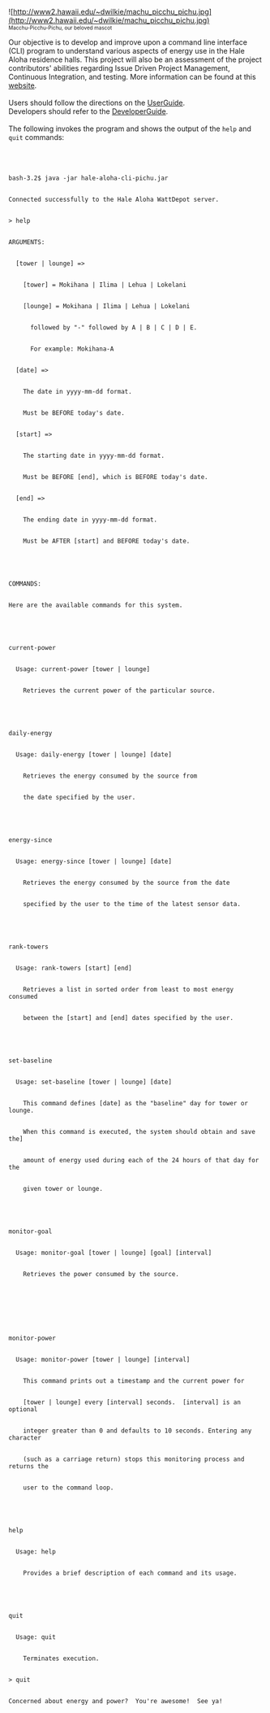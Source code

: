 ![http://www2.hawaii.edu/~dwilkie/machu_picchu_pichu.jpg](http://www2.hawaii.edu/~dwilkie/machu_picchu_pichu.jpg)
<br>
<font size='1'>Macchu-Picchu-Pichu, our beloved mascot</font>

Our objective is to develop and improve upon a command line interface (CLI) program to understand various aspects of energy use in the Hale Aloha residence halls.  This project will also be an assessment of the project contributors' abilities regarding Issue Driven Project Management, Continuous Integration, and testing.  More information can be found at this <a href='https://sites.google.com/site/ics314fall2011/modules/issue-driven-project-management'>website</a>.<br>
<br>
Users should follow the directions on the <a href='http://code.google.com/p/hale-aloha-cli-pichu/wiki/UserGuide'>UserGuide</a>.<br>
Developers should refer to the <a href='http://code.google.com/p/hale-aloha-cli-pichu/wiki/DeveloperGuide'>DeveloperGuide</a>.<br>
<br>
The following invokes the program and shows the output of the <code>help</code> and <code>quit</code> commands:<br>
<br>
<br>
<br>
<pre><code>bash-3.2$ java -jar hale-aloha-cli-pichu.jar<br>
Connected successfully to the Hale Aloha WattDepot server.<br>
&gt; help<br>
ARGUMENTS:<br>
  [tower | lounge] =&gt;<br>
    [tower] = Mokihana | Ilima | Lehua | Lokelani<br>
    [lounge] = Mokihana | Ilima | Lehua | Lokelani<br>
      followed by "-" followed by A | B | C | D | E.<br>
      For example: Mokihana-A<br>
  [date] =&gt;<br>
    The date in yyyy-mm-dd format.<br>
    Must be BEFORE today's date.<br>
  [start] =&gt;<br>
    The starting date in yyyy-mm-dd format.<br>
    Must be BEFORE [end], which is BEFORE today's date.<br>
  [end] =&gt;<br>
    The ending date in yyyy-mm-dd format.<br>
    Must be AFTER [start] and BEFORE today's date.<br>
<br>
COMMANDS:<br>
Here are the available commands for this system.<br>
<br>
current-power<br>
  Usage: current-power [tower | lounge]<br>
    Retrieves the current power of the particular source.<br>
<br>
daily-energy<br>
  Usage: daily-energy [tower | lounge] [date]<br>
    Retrieves the energy consumed by the source from<br>
    the date specified by the user.<br>
<br>
energy-since<br>
  Usage: energy-since [tower | lounge] [date]<br>
    Retrieves the energy consumed by the source from the date<br>
    specified by the user to the time of the latest sensor data.<br>
<br>
rank-towers<br>
  Usage: rank-towers [start] [end]<br>
    Retrieves a list in sorted order from least to most energy consumed<br>
    between the [start] and [end] dates specified by the user.<br>
<br>
set-baseline<br>
  Usage: set-baseline [tower | lounge] [date]<br>
    This command defines [date] as the "baseline" day for tower or lounge.<br>
    When this command is executed, the system should obtain and save the]<br>
    amount of energy used during each of the 24 hours of that day for the<br>
    given tower or lounge.  <br>
<br>
monitor-goal<br>
  Usage: monitor-goal [tower | lounge] [goal] [interval]<br>
    Retrieves the power consumed by the source.<br>
<br>
<br>
monitor-power<br>
  Usage: monitor-power [tower | lounge] [interval]<br>
    This command prints out a timestamp and the current power for<br>
    [tower | lounge] every [interval] seconds.  [interval] is an optional<br>
    integer greater than 0 and defaults to 10 seconds. Entering any character<br>
    (such as a carriage return) stops this monitoring process and returns the<br>
    user to the command loop.<br>
<br>
help<br>
  Usage: help<br>
    Provides a brief description of each command and its usage.<br>
<br>
quit<br>
  Usage: quit<br>
    Terminates execution.<br>
&gt; quit<br>
Concerned about energy and power?  You're awesome!  See ya!<br>
</code></pre>